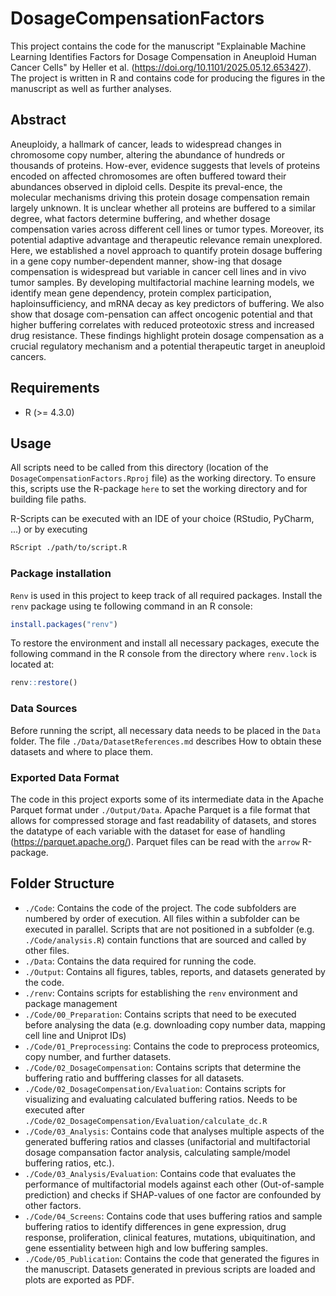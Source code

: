 # DosageCompensationFactors

This project contains the code for the manuscript "Explainable Machine Learning Identifies Factors for Dosage Compensation in Aneuploid Human Cancer Cells" by Heller et al. (https://doi.org/10.1101/2025.05.12.653427).
The project is written in R and contains code for producing the figures in the manuscript as well as further analyses.

## Abstract

Aneuploidy, a hallmark of cancer, leads to widespread changes in chromosome copy number, altering the abundance of hundreds or thousands of proteins. How-ever, evidence suggests that levels of proteins encoded on affected chromosomes are often buffered toward their abundances observed in diploid cells. Despite its preval-ence, the molecular mechanisms driving this protein dosage compensation remain largely unknown. It is unclear whether all proteins are buffered to a similar degree, what factors determine buffering, and whether dosage compensation varies across different cell lines or tumor types. Moreover, its potential adaptive advantage and therapeutic relevance remain unexplored. Here, we established a novel approach to quantify protein dosage buffering in a gene copy number-dependent manner, show-ing that dosage compensation is widespread but variable in cancer cell lines and in vivo tumor samples. By developing multifactorial machine learning models, we identify mean gene dependency, protein complex participation, haploinsufficiency, and mRNA decay as key predictors of buffering. We also show that dosage com-pensation can affect oncogenic potential and that higher buffering correlates with reduced proteotoxic stress and increased drug resistance. These findings highlight protein dosage compensation as a crucial regulatory mechanism and a potential therapeutic target in aneuploid cancers.


## Requirements

* R (>= 4.3.0)

## Usage

All scripts need to be called from this directory (location of the `DosageCompensationFactors.Rproj` file) as the working directory.
To ensure this, scripts use the R-package `here` to set the working directory and for building file paths.

R-Scripts can be executed with an IDE of your choice (RStudio, PyCharm, ...) or by executing 
```bash
RScript ./path/to/script.R
```

### Package installation

`Renv` is used in this project to keep track of all required packages.
Install the `renv` package using te following command in an R console:

```r
install.packages("renv")
```

To restore the environment and install all necessary packages, execute the following command in the R console
from the directory where `renv.lock` is located at:

```r
renv::restore()
```

### Data Sources

Before running the script, all necessary data needs to be placed in the `Data` folder. The file `./Data/DatasetReferences.md` describes How to obtain these datasets and where to place them.

### Exported Data Format

The code in this project exports some of its intermediate data in the Apache Parquet format under `./Output/Data`. Apache Parquet is a file format that allows for compressed storage and fast readability of datasets, and stores the datatype of each variable with the dataset for ease of handling (https://parquet.apache.org/). Parquet files can be read with the `arrow` R-package.

## Folder Structure

* `./Code`: Contains the code of the project. The code subfolders are numbered by order of execution. All files within a subfolder can be executed in parallel. Scripts that are not positioned in a subfolder (e.g. `./Code/analysis.R`) contain functions that are sourced and called by other files.
* `./Data`: Contains the data required for running the code.
* `./Output`: Contains all figures, tables, reports, and datasets generated by the code.
* `./renv`: Contains scripts for establishing the `renv` environment and package management
* `./Code/00_Preparation`: Contains scripts that need to be executed before analysing the data (e.g. downloading copy number data, mapping cell line and Uniprot IDs)
* `./Code/01_Preprocessing`: Contains the code to preprocess proteomics, copy number, and further datasets.
* `./Code/02_DosageCompensation`: Contains scripts that determine the buffering ratio and bufffering classes for all datasets.
* `./Code/02_DosageCompensation/Evaluation`: Contains scripts for visualizing and evaluating calculated buffering ratios. Needs to be executed after `./Code/02_DosageCompensation/Evaluation/calculate_dc.R`
* `./Code/03_Analysis`: Contains code that analyses multiple aspects of the generated buffering ratios and classes (unifactorial and multifactorial dosage compansation factor analysis, calculating sample/model buffering ratios, etc.).
* `./Code/03_Analysis/Evaluation`: Contains code that evaluates the performance of multifactorial models against each other (Out-of-sample prediction) and checks if SHAP-values of one factor are confounded by other factors.
* `./Code/04_Screens`: Contains code that uses buffering ratios and sample buffering ratios to identify differences in gene expression, drug response, proliferation, clinical features, mutations, ubiquitination, and gene essentiality between high and low buffering samples.
* `./Code/05_Publication`: Contains the code that generated the figures in the manuscript. Datasets generated in previous scripts are loaded and plots are exported as PDF.
